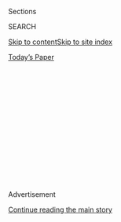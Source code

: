 <div id="app">

<div>

<div>

<div>

<div class="NYTAppHideMasthead css-1q2w90k e1suatyy0">

<div class="section css-ui9rw0 e1suatyy2">

<div class="css-eph4ug er09x8g0">

<div class="css-6n7j50">

</div>

<span class="css-1dv1kvn">Sections</span>

<div class="css-10488qs">

<span class="css-1dv1kvn">SEARCH</span>

</div>

[Skip to content](#site-content)[Skip to site
index](#site-index)

</div>

<div class="css-10698na e1huz5gh0">

</div>

</div>

<div id="masthead-bar-one" class="section hasLinks css-15hmgas e1csuq9d3">

<div class="css-uqyvli e1csuq9d0">

</div>

<div class="css-1uqjmks e1csuq9d1">

</div>

<div class="css-9e9ivx">

[](https://myaccount.nytimes3xbfgragh.onion/auth/login?response_type=cookie&client_id=vi)

</div>

<div class="css-1bvtpon e1csuq9d2">

[Today’s
Paper](https://www.nytimes3xbfgragh.onion/section/todayspaper)

</div>

</div>

</div>

</div>

<div data-aria-hidden="false">

<div id="site-content" data-role="main">

<div>

<div class="css-1aor85t" style="opacity:0.000000001;z-index:-1;visibility:hidden">

<div class="css-1hqnpie">

<div class="css-epjblv">

<span class="css-17xtcya">[Opinion](/section/opinion)</span><span class="css-x15j1o">|</span><span class="css-fwqvlz">Death
of a
Cat</span>

</div>

<div class="css-k008qs">

<div class="css-1iwv8en">

<span class="css-18z7m18"></span>

<div>

</div>

</div>

<span class="css-1n6z4y">https://nyti.ms/33lFEte</span>

<div class="css-1705lsu">

<div class="css-4xjgmj">

<div class="css-4skfbu" data-role="toolbar" data-aria-label="Social Media Share buttons, Save button, and Comments Panel with current comment count" data-testid="share-tools">

  - 
  - 
  - 
  - 
    
    <div class="css-6n7j50">
    
    </div>

  - 
  - 

</div>

</div>

</div>

</div>

</div>

</div>

<div id="NYT_TOP_BANNER_REGION" class="css-13pd83m">

</div>

<div id="top-wrapper" class="css-1sy8kpn">

<div id="top-slug" class="css-l9onyx">

Advertisement

</div>

[Continue reading the main
story](#after-top)

<div class="ad top-wrapper" style="text-align:center;height:100%;display:block;min-height:250px">

<div id="top" class="place-ad" data-position="top" data-size-key="top">

</div>

</div>

<div id="after-top">

</div>

</div>

<div>

<div class="css-v5btjw etb61u70">

<div class="css-v05ibm etb61u71">

[Opinion](/section/opinion)

</div>

</div>

<div id="sponsor-wrapper" class="css-1hyfx7x">

<div id="sponsor-slug" class="css-19vbshk">

Supported by

</div>

[Continue reading the main
story](#after-sponsor)

<div id="sponsor" class="ad sponsor-wrapper" style="text-align:center;height:100%;display:block">

</div>

<div id="after-sponsor">

</div>

</div>

<div class="css-186x18t">

</div>

<div class="css-1vkm6nb ehdk2mb0">

# Death of a Cat

</div>

For weeks, I have been trying to understand my own tears in the presence
of a dying creature I did not love.

<div class="css-18e8msd">

<div class="css-vp77d3 epjyd6m0">

<div class="css-1p10dcb ey68jwv0" data-aria-hidden="true">

[![Margaret
Renkl](https://static01.graylady3jvrrxbe.onion/images/2017/04/08/opinion/margaret-renkl/margaret-renkl-thumbLarge-v2.png
"Margaret Renkl")](https://www.nytimes3xbfgragh.onion/by/margaret-renkl)

</div>

<div class="css-1baulvz">

By [<span class="css-1baulvz last-byline" itemprop="name">Margaret
Renkl</span>](https://www.nytimes3xbfgragh.onion/by/margaret-renkl)

<div class="css-8atqhb">

Contributing Opinion Writer

</div>

</div>

</div>

  - Aug. 3,
    2020

  - 
    
    <div class="css-4xjgmj">
    
    <div class="css-d8bdto" data-role="toolbar" data-aria-label="Social Media Share buttons, Save button, and Comments Panel with current comment count" data-testid="share-tools">
    
      - 
      - 
      - 
      - 
        
        <div class="css-6n7j50">
        
        </div>
    
      - 
      - 
    
    </div>
    
    </div>

</div>

<div class="css-79elbk" data-testid="photoviewer-wrapper">

<div class="css-z3e15g" data-testid="photoviewer-wrapper-hidden">

</div>

<div class="css-1a48zt4 ehw59r15" data-testid="photoviewer-children">

![<span class="css-cnj6d5 e1z0qqy90" itemprop="copyrightHolder"><span class="css-1ly73wi e1tej78p0">Credit...</span><span><span>Getty
Images</span></span></span>](https://static01.graylady3jvrrxbe.onion/images/2020/07/31/opinion/31renklWeb/31renklWeb-articleLarge.jpg?quality=75&auto=webp&disable=upscale)

</div>

</div>

</div>

<div class="section meteredContent css-1r7ky0e" name="articleBody" itemprop="articleBody">

<div class="css-1fanzo5 StoryBodyCompanionColumn">

<div class="css-53u6y8">

NASHVILLE — I first saw it in bits — two paws here, the tip of a tail
there — on grainy, black-and-white images taken by our backyard trail
camera. Normally that device captures only the wild animals you’d expect
to find in a first-ring suburb: opossums, mainly, but also rabbits and
raccoons and rat snakes, sometimes an owl, now and then a fox. I once
saw a bobcat slink across our street, but it’s never shown up in the
trail-cam photos. My heart lifted when I first saw a clearly feline
haunch in one of the pictures, but the scale was all wrong for a bobcat.
It was just an ordinary house cat, prowling in my backyard.

Soon the cat was showing up in the daytime, too, apparently drawn by the
leftover bits of lunches left around the construction site two doors
down from our house. He was a ragged, battle-scarred tom, thin but not
emaciated, with one eye that didn’t open all the way. A feral cat, not
someone’s cherished pet.

As we passed my husband’s car in the driveway one morning, my skittish
rescue dog darted away from the tires, spooked by something under the
car. I squatted down for a look. The feral cat hissed at me.

Let me just say it, flat out: If I owned a gun, I swear I ** would have
shot that cat. I would have chased that hissing cat out from under the
car without a thought and shot it as it fled.

</div>

</div>

<div class="css-1fanzo5 StoryBodyCompanionColumn">

<div class="css-53u6y8">

I wish you could see all the baby birds in our yard. Baby towhees and
robins, baby redbirds and bluebirds. Two broods of house finches and two
broods of house wrens. One morning, an ungainly fledgling crow sat
nearby and rustled its feathers, yelling for food like a giant nestling.
A fuzzy screech owl chick spent an entire day staring wide-eyed at me
from a tree near our back deck while its mother dozed beside
it.

</div>

</div>

<div class="css-a7yk8a e73j0it0">

<div class="css-1xdhyk6 erfvjey0">

<span class="css-1ly73wi e1tej78p0">Image</span>

<div class="css-zjzyr8">

<div data-testid="lazyimage-container" style="height:257.77777777777777px">

</div>

</div>

</div>

<span class="css-16f3y1r e13ogyst0" data-aria-hidden="true">Two
fledgling bluebirds and their mother in the author’s front
yard.</span><span class="css-cnj6d5 e1z0qqy90" itemprop="copyrightHolder"><span class="css-1ly73wi e1tej78p0">Credit...</span><span>Margaret
Renkl</span></span>

<div class="css-1xdhyk6 erfvjey0">

<span class="css-1ly73wi e1tej78p0">Image</span>

<div class="css-zjzyr8">

<div data-testid="lazyimage-container" style="height:257.77777777777777px">

</div>

</div>

</div>

<span class="css-16f3y1r e13ogyst0" data-aria-hidden="true">A pair of
goldfinches in the author’s pollinator
garden.</span><span class="css-cnj6d5 e1z0qqy90" itemprop="copyrightHolder"><span class="css-1ly73wi e1tej78p0">Credit...</span><span>Margaret
Renkl</span></span>

</div>

<div class="css-1fanzo5 StoryBodyCompanionColumn">

<div class="css-53u6y8">

We’ve had baby downy woodpeckers and red-bellied woodpeckers, baby
white-breasted nuthatches and northern flickers. All summer long, they
have been taking their wobbly maiden flights from branch to fence post,
from cherry laurel to holly hedge. They try to land on the birdbath and
miss altogether. They fly to the ground to catch an insect and then
can’t figure out how to take off again.

Our bug-averse neighbors [poison every crawling or flying thing in
sight](https://www.nytimes3xbfgragh.onion/2020/05/18/opinion/lawn-pesticides-insect-extinction.html?searchResultPosition=1),
but my husband and I have spent the last 25 years trying to make a haven
here for wildlife, including the insects that pollinate flowers and feed
reptiles and birds. Maybe you can picture these adorable baby birds and
this flowering, insect-friendly yard. If so, you might forgive me for
losing my mind a bit when the feral cat showed up.

I was thinking of the first nest the bluebirds built this spring, the
one in which not a single baby survived. I was thinking of the gravid
broadhead skink who would lie on our stoop every afternoon, warming her
egg-swollen body in the sun. She disappeared one day to lay her eggs and
guard her nest, I assumed, but now I wasn’t sure. I was thinking of the
chipmunk who lives in a tunnel under our stoop and of the little screech
owl, its feet holding down some small prey, its eyes glowing in the
infrared light of our trail camera.

</div>

</div>

<div class="css-1fanzo5 StoryBodyCompanionColumn">

<div class="css-53u6y8">

The more I thought about those vulnerable creatures, already crowded out
by construction and starved out by insecticides, the angrier I got at
the feral tom. In truth, I would never kill a cat, but I can surely hate
one with a murderous rage. A person who has spent a quarter-century
trying to create an oasis for wildlife can go a little mad when a cat
shows up in the photos on her trail camera.

</div>

</div>

<div class="css-79elbk" data-testid="photoviewer-wrapper">

<div class="css-z3e15g" data-testid="photoviewer-wrapper-hidden">

</div>

<div class="css-1a48zt4 ehw59r15" data-testid="photoviewer-children">

![<span class="css-16f3y1r e13ogyst0" data-aria-hidden="true">A screech
owl chick and its parent in the author’s back
yard.</span><span class="css-cnj6d5 e1z0qqy90" itemprop="copyrightHolder"><span class="css-1ly73wi e1tej78p0">Credit...</span><span>Margaret
Renkl</span></span>](https://static01.graylady3jvrrxbe.onion/images/2020/08/03/opinion/03renkl5/merlin_175171125_d6d86fbe-651f-4bb6-b2a3-3e164aba9012-articleLarge.jpg?quality=75&auto=webp&disable=upscale)

</div>

</div>

<div class="css-1fanzo5 StoryBodyCompanionColumn">

<div class="css-53u6y8">

Cats are domestic animals that don’t belong outdoors. In the natural
world, including my own backyard, animals kill one another every day,
but there is ample scientific evidence that predation by cats [is not
part of any natural
order](https://www.cnn.com/2020/03/12/world/pet-cats-disrupt-wildlife-scn/index.html).
“House cats have a two- to 10-times larger impact on wildlife than wild
predators,” Roland Kays, a zoologist at the North Carolina Museum of
Natural Sciences, told CNN earlier this year.

The effect is even more devastating with feral cats, descendants of
house cats that are not socialized to human beings: In Australia, feral
cats have already been [the driving force in the extinction of 22
species](https://www.nytimes3xbfgragh.onion/2019/04/25/magazine/australia-cat-killing.html?searchResultPosition=8).
From an ecological standpoint, the [domestic cat, whether feral or a
free-range pet, is an invasive species](http://www.iucngisd.org/gisd/),
every year killing [billions of birds and
mammals](https://www.fws.gov/southeast/pubs/keep-cats-indoors.pdf)
already imperiled by habitat loss, pesticides and climate change.

The morning after I didn’t kill the feral cat, a child from the
neighborhood came to get me, hoping I could help a sick cat she’d found
in her family’s driveway. A few weeks earlier, this child had taken an
infant deer mouse out of her dog’s mouth, and I had kept it alive
overnight, long enough to drive it safely to [Walden’s
Puddle](https://waldenspuddle.org/), a wildlife rescue organization.
There it would be raised with other baby mice and then set free to
fulfill its own role in the natural cycle of things. My young friend was
hoping for another miracle.

There would be no second miracle. When we got to her house, the
embattled tomcat was lying in the driveway, his limbs twitching, his
eyes unseeing, his hindquarters resting in a pool of urine. From time to
time his neck would arch, and his mouth would pull back in a grimace.
Our feral cat was in agony. Our feral cat was dying, and his suffering
broke my heart.

Later, when Animal Control picked up his body, we learned that the cat
had been poisoned. Most likely a neighbor had set out rat poison, and
the cat had caught and eaten the dying rodent.

</div>

</div>

<div class="css-1fanzo5 StoryBodyCompanionColumn">

<div class="css-53u6y8">

Cats are killers, but they are not apex predators. In this neighborhood,
there are coyotes, great horned owls, at least one camera-shy bobcat.
Any one of them could handily kill a cat, but our feral cat didn’t lose
his life to a hungry owl or coyote or bobcat. He died because a human
being was too squeamish to set the kind of trap that leaves behind a
corpse. There are mousetraps that kill quickly and painlessly, and those
traps don’t weaponize the mouse, turning it into a poison-delivery
system for predators, but such traps do require people to face what they
are doing: taking the life of another creature.

For weeks I have been trying to understand my own tears in the presence
of a dying cat I did not love. It’s hard not to feel connected to a
living thing in a state of suffering. In [“Death of a
Pig,”](https://www.theatlantic.com/magazine/archive/1948/01/death-pig/309203/)
E.B. White writes, “He had evidently become precious to me, not that he
represented a distant nourishment in a hungry time, but that he had
suffered in a suffering world.” I understand that essay now.

In the weeks since the tomcat’s terrible death, I have thought a lot
about the danger outdoor cats pose to the natural world and also about
the danger the natural world poses to cats. Most of all I have been
thinking about the way human beings, the deadliest predators of all,
keep finding new ways to destroy everything that sustains the planet
that sustains us. A hungry animal cannot be faulted for killing to eat.
A feral cat — like a house cat allowed to roam outdoors — is not an evil
creature. Like the poisoned mouse and the poisoned insects and all the
other animals crowded out by development, it is simply a creature that
has been failed by human beings.

My young neighbor came to me for help. At 10, she was sure that someone
my age would know what to do about a dying cat. I did not know what to
do, and I couldn’t tell her that the true miracle would not have been
the saving of a doomed cat’s life. I couldn’t tell her that the true
miracle will never come until human beings have finally learned to live
a better way: in concert with the natural world, and not in domination.

Margaret Renkl is a contributing opinion writer who covers flora, fauna,
politics and culture in the American South. She is the author of the
book “[Late Migrations: A Natural History of Love and
Loss](https://milkweed.org/book/late-migrations).”

*The Times is committed to publishing* [*a diversity of
letters*](https://www.nytimes3xbfgragh.onion/2019/01/31/opinion/letters/letters-to-editor-new-york-times-women.html)
*to the editor. We’d like to hear what you think about this or any of
our articles. Here are some*
[*tips*](https://help.nytimes3xbfgragh.onion/hc/en-us/articles/115014925288-How-to-submit-a-letter-to-the-editor)*.
And here’s our email:*
[*letters@NYTimes.com*](mailto:letters@NYTimes.com)*.*

*Follow The New York Times Opinion section on*
[*Facebook*](https://www.facebookcorewwwi.onion/nytopinion)*,* [*Twitter
(@NYTopinion)*](http://twitter.com/NYTOpinion) *and*
[*Instagram*](https://www.instagram.com/nytopinion/)*.*

</div>

</div>

</div>

<div>

</div>

<div>

</div>

<div>

</div>

<div>

<div id="bottom-wrapper" class="css-1ede5it">

<div id="bottom-slug" class="css-l9onyx">

Advertisement

</div>

[Continue reading the main
story](#after-bottom)

<div id="bottom" class="ad bottom-wrapper" style="text-align:center;height:100%;display:block;min-height:90px">

</div>

<div id="after-bottom">

</div>

</div>

</div>

</div>

</div>

## Site Index

<div>

</div>

## Site Information Navigation

  - [© <span>2020</span> <span>The New York Times
    Company</span>](https://help.nytimes3xbfgragh.onion/hc/en-us/articles/115014792127-Copyright-notice)

<!-- end list -->

  - [NYTCo](https://www.nytco.com/)
  - [Contact
    Us](https://help.nytimes3xbfgragh.onion/hc/en-us/articles/115015385887-Contact-Us)
  - [Work with us](https://www.nytco.com/careers/)
  - [Advertise](https://nytmediakit.com/)
  - [T Brand Studio](http://www.tbrandstudio.com/)
  - [Your Ad
    Choices](https://www.nytimes3xbfgragh.onion/privacy/cookie-policy#how-do-i-manage-trackers)
  - [Privacy](https://www.nytimes3xbfgragh.onion/privacy)
  - [Terms of
    Service](https://help.nytimes3xbfgragh.onion/hc/en-us/articles/115014893428-Terms-of-service)
  - [Terms of
    Sale](https://help.nytimes3xbfgragh.onion/hc/en-us/articles/115014893968-Terms-of-sale)
  - [Site
    Map](https://spiderbites.nytimes3xbfgragh.onion)
  - [Help](https://help.nytimes3xbfgragh.onion/hc/en-us)
  - [Subscriptions](https://www.nytimes3xbfgragh.onion/subscription?campaignId=37WXW)

</div>

</div>

</div>

</div>
